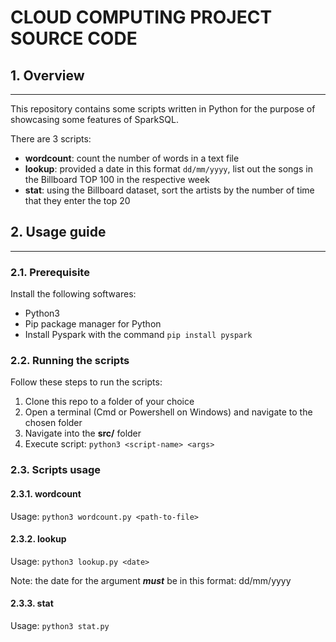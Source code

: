 # CLOUD COMPUTING PROJECT SOURCE CODE

## 1. Overview

---

This repository contains some scripts written in Python for the purpose of showcasing some features of SparkSQL.

There are 3 scripts:

- __wordcount__: count the number of words in a text file
- __lookup__: provided a date in this format `dd/mm/yyyy`, list out the songs in the Billboard TOP 100 in the respective week
- __stat__: using the Billboard dataset, sort the artists by the number of time that they enter the top 20

## 2. Usage guide

---

### 2.1. Prerequisite

Install the following softwares:

- Python3
- Pip package manager for Python
- Install Pyspark with the command `pip install pyspark`

### 2.2. Running the scripts

Follow these steps to run the scripts:

1. Clone this repo to a folder of your choice
2. Open a terminal (Cmd or Powershell on Windows) and navigate to the chosen folder
3. Navigate into the __src/__ folder
4. Execute script: `python3 <script-name> <args>`

### 2.3. Scripts usage

#### 2.3.1. wordcount

Usage: `python3 wordcount.py <path-to-file>`

#### 2.3.2. lookup

Usage: `python3 lookup.py <date>`

Note: the date for the argument ___must___ be in this format: dd/mm/yyyy

#### 2.3.3. stat

Usage: `python3 stat.py`
